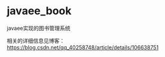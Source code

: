# javaee_book
javaee实现的图书管理系统

相关的详细信息见博客：https://blog.csdn.net/qq_40258748/article/details/106638751
